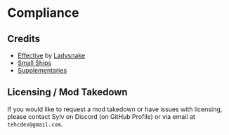 # Compliance
## Credits
- [Effective](https://github.com/Ladysnake/Effective) by [Ladysnake](https://github.com/Ladysnake)
- [Small Ships](https://www.curseforge.com/minecraft/mc-mods/small-ships)
- [Supplementaries](https://www.curseforge.com/minecraft/mc-mods/supplementaries)

## Licensing / Mod Takedown
If you would like to request a mod takedown or have issues with licensing, please contact Sylv on Discord (on GitHub Profile) or via email at `tehcdev@gmail.com`.
